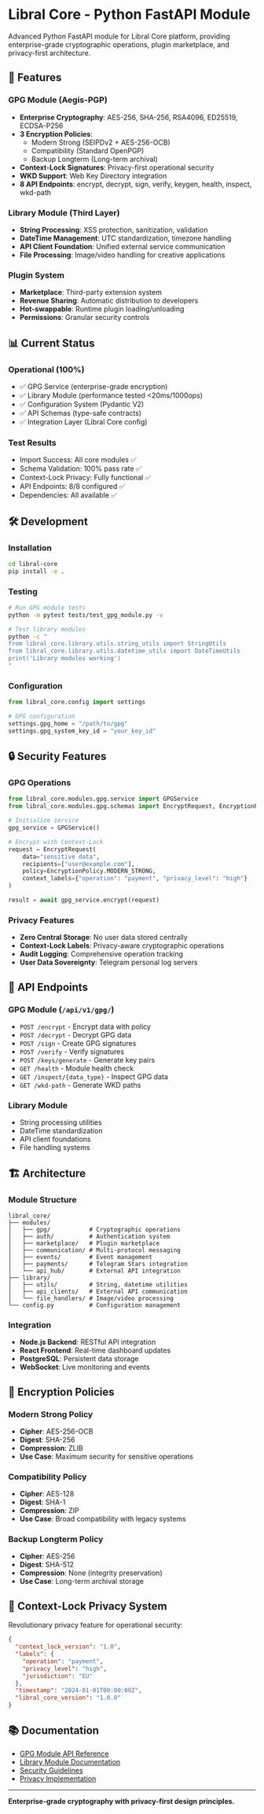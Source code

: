 # Libral Core - Python FastAPI Module

Advanced Python FastAPI module for Libral Core platform, providing enterprise-grade cryptographic operations, plugin marketplace, and privacy-first architecture.

## 🔐 Features

### GPG Module (Aegis-PGP)
- **Enterprise Cryptography**: AES-256, SHA-256, RSA4096, ED25519, ECDSA-P256
- **3 Encryption Policies**: 
  - Modern Strong (SEIPDv2 + AES-256-OCB)
  - Compatibility (Standard OpenPGP)
  - Backup Longterm (Long-term archival)
- **Context-Lock Signatures**: Privacy-first operational security
- **WKD Support**: Web Key Directory integration
- **8 API Endpoints**: encrypt, decrypt, sign, verify, keygen, health, inspect, wkd-path

### Library Module (Third Layer)
- **String Processing**: XSS protection, sanitization, validation
- **DateTime Management**: UTC standardization, timezone handling
- **API Client Foundation**: Unified external service communication
- **File Processing**: Image/video handling for creative applications

### Plugin System
- **Marketplace**: Third-party extension system
- **Revenue Sharing**: Automatic distribution to developers
- **Hot-swappable**: Runtime plugin loading/unloading
- **Permissions**: Granular security controls

## 📊 Current Status

### Operational (100%)
- ✅ GPG Service (enterprise-grade encryption)
- ✅ Library Module (performance tested <20ms/1000ops)
- ✅ Configuration System (Pydantic V2)
- ✅ API Schemas (type-safe contracts)
- ✅ Integration Layer (Libral Core config)

### Test Results
- Import Success: All core modules ✅
- Schema Validation: 100% pass rate ✅
- Context-Lock Privacy: Fully functional ✅
- API Endpoints: 8/8 configured ✅
- Dependencies: All available ✅

## 🛠️ Development

### Installation
```bash
cd libral-core
pip install -e .
```

### Testing
```bash
# Run GPG module tests
python -m pytest tests/test_gpg_module.py -v

# Test library modules
python -c "
from libral_core.library.utils.string_utils import StringUtils
from libral_core.library.utils.datetime_utils import DateTimeUtils
print('Library modules working')
"
```

### Configuration
```python
from libral_core.config import settings

# GPG configuration
settings.gpg_home = "/path/to/gpg"
settings.gpg_system_key_id = "your_key_id"
```

## 🔒 Security Features

### GPG Operations
```python
from libral_core.modules.gpg.service import GPGService
from libral_core.modules.gpg.schemas import EncryptRequest, EncryptionPolicy

# Initialize service
gpg_service = GPGService()

# Encrypt with Context-Lock
request = EncryptRequest(
    data="sensitive data",
    recipients=["user@example.com"],
    policy=EncryptionPolicy.MODERN_STRONG,
    context_labels={"operation": "payment", "privacy_level": "high"}
)

result = await gpg_service.encrypt(request)
```

### Privacy Features
- **Zero Central Storage**: No user data stored centrally
- **Context-Lock Labels**: Privacy-aware cryptographic operations
- **Audit Logging**: Comprehensive operation tracking
- **User Data Sovereignty**: Telegram personal log servers

## 📡 API Endpoints

### GPG Module (`/api/v1/gpg/`)
- `POST /encrypt` - Encrypt data with policy
- `POST /decrypt` - Decrypt GPG data  
- `POST /sign` - Create GPG signatures
- `POST /verify` - Verify signatures
- `POST /keys/generate` - Generate key pairs
- `GET /health` - Module health check
- `GET /inspect/{data_type}` - Inspect GPG data
- `GET /wkd-path` - Generate WKD paths

### Library Module
- String processing utilities
- DateTime standardization
- API client foundations
- File handling systems

## 🏗️ Architecture

### Module Structure
```
libral_core/
├── modules/
│   ├── gpg/           # Cryptographic operations
│   ├── auth/          # Authentication system
│   ├── marketplace/   # Plugin marketplace
│   ├── communication/ # Multi-protocol messaging
│   ├── events/        # Event management
│   ├── payments/      # Telegram Stars integration
│   └── api_hub/       # External API integration
├── library/
│   ├── utils/         # String, datetime utilities
│   ├── api_clients/   # External API communication
│   └── file_handlers/ # Image/video processing
└── config.py          # Configuration management
```

### Integration
- **Node.js Backend**: RESTful API integration
- **React Frontend**: Real-time dashboard updates
- **PostgreSQL**: Persistent data storage
- **WebSocket**: Live monitoring and events

## 🔐 Encryption Policies

### Modern Strong Policy
- **Cipher**: AES-256-OCB
- **Digest**: SHA-256
- **Compression**: ZLIB
- **Use Case**: Maximum security for sensitive operations

### Compatibility Policy  
- **Cipher**: AES-128
- **Digest**: SHA-1
- **Compression**: ZIP
- **Use Case**: Broad compatibility with legacy systems

### Backup Longterm Policy
- **Cipher**: AES-256
- **Digest**: SHA-512
- **Compression**: None (integrity preservation)
- **Use Case**: Long-term archival storage

## 🌟 Context-Lock Privacy System

Revolutionary privacy feature for operational security:

```json
{
  "context_lock_version": "1.0",
  "labels": {
    "operation": "payment",
    "privacy_level": "high",
    "jurisdiction": "EU"
  },
  "timestamp": "2024-01-01T00:00:00Z",
  "libral_core_version": "1.0.0"
}
```

## 📚 Documentation

- [GPG Module API Reference](./modules/gpg/)
- [Library Module Documentation](./library/)
- [Security Guidelines](../CONTRIBUTING.md#security-guidelines)
- [Privacy Implementation](../replit.md#privacy-architecture)

---

**Enterprise-grade cryptography with privacy-first design principles.**